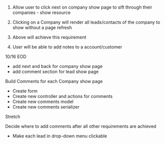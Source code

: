 1. Allow user to click next on company show page to sift through their companies - show resource

2.  Clicking on a Company will render all leads/contacts of the company to show without a page refresh

3. Above will achieve this requirement

4. User will be able to add notes to a account/customer



10/16 EOD
- add next and back for company show page
- add comment section for lead show page

Build Comments for each Company show page
- Create form
- Create new controller and actions for comments
- Create new comments model
- Create new comments serializer

<!-- <h3>Comments</h3>
<%= form_for @comment do |f| %>
  <label>Add a comment:</label>
  <%= f.text_field :text %>
  <%= f.hidden_field :user_id, value: current_user.id %>
  <span id= "company-field">
    <%= f.hidden_field :country_id, value: @company.id %>
  </span>
  <%= f.submit "Submit", id: "submit" %>
<% end %> -->

Stretch

Decide where to add comments after all other requirements are achieved
- Make each lead in drop-down menu clickable

